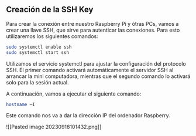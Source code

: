 ## Creación de la SSH Key

Para crear la conexión entre nuestro Raspberry Pi y ótras PCs, vamos a crear una llave SSH, que sirve para autenticar las conexiones. Para esto utilizaremos los siguientes comandos: 

```bash
sudo systemctl enable ssh
sudo systemctl start ssh
```

Utilizamos el servicio systemctl para ajustar la configuración del protocolo SSH. El primer comando activará automáticamente el servidor SSH al arrancar la mini computadora, mientras que el segundo comando lo activará solo para la sesión actual.

A continuación, vamos a ejecutar el siguiente comando:

```Bash
hostname –I
```

Este comando nos va a dar la dirección IP del ordenador Raspberry.

![[Pasted image 20230918101432.png]]